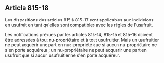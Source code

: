 Article 815-18
----
Les dispositions des articles 815 à 815-17 sont applicables aux indivisions en
usufruit en tant qu'elles sont compatibles avec les règles de l'usufruit.

Les notifications prévues par les articles 815-14, 815-15 et 815-16 doivent être
adressées à tout nu-propriétaire et à tout usufruitier. Mais un usufruitier ne
peut acquérir une part en nue-propriété que si aucun nu-propriétaire ne s'en
porte acquéreur ; un nu-propriétaire ne peut acquérir une part en usufruit que
si aucun usufruitier ne s'en porte acquéreur.
